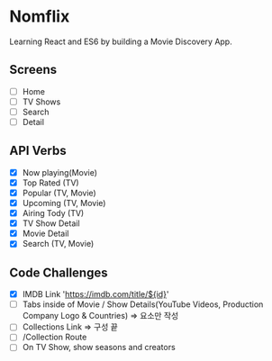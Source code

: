 # Nomflix

Learning React and ES6 by building a Movie Discovery App.

## Screens
- [ ] Home
- [ ] TV Shows
- [ ] Search
- [ ] Detail

## API Verbs

- [X] Now playing(Movie)
- [X] Top Rated (TV)
- [X] Popular (TV, Movie)
- [X] Upcoming (TV, Movie)
- [X] Airing Tody (TV)
- [X] TV Show Detail
- [X] Movie Detail
- [X] Search (TV, Movie)

## Code Challenges
- [X] IMDB Link 'https://imdb.com/title/${id}'
- [ ] Tabs inside of Movie / Show Details(YouTube Videos, Production Company Logo & Countries) => 요소만 작성
- [ ] Collections Link => 구성 끝
- [ ] /Collection Route
- [ ] On TV Show, show seasons and creators
